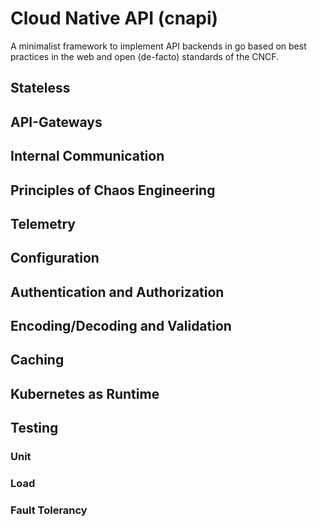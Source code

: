 # Cloud Native API (cnapi)

A minimalist framework to implement API backends in go based on best
practices in the web and open (de-facto) standards of the CNCF. 

## Stateless 

## API-Gateways

## Internal Communication

## Principles of Chaos Engineering 

## Telemetry 

## Configuration

## Authentication and Authorization

## Encoding/Decoding and Validation

## Caching

## Kubernetes as Runtime

## Testing

### Unit

### Load

### Fault Tolerancy
